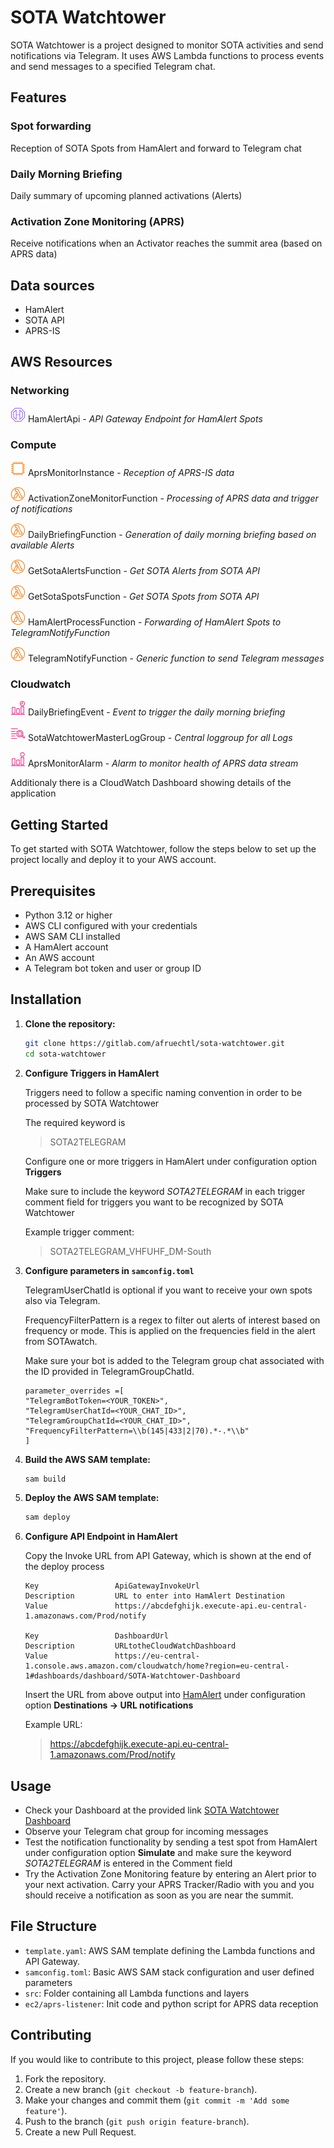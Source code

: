 # SOTA Watchtower

SOTA Watchtower is a project designed to monitor SOTA activities and send notifications via Telegram. It uses AWS Lambda functions to process events and send messages to a specified Telegram chat.

## Features

### Spot forwarding
Reception of SOTA Spots from HamAlert and forward to Telegram chat

### Daily Morning Briefing
Daily summary of upcoming planned activations (Alerts)

### Activation Zone Monitoring (APRS)
Receive notifications when an Activator reaches the summit area (based on APRS data)

## Data sources
- HamAlert
- SOTA API
- APRS-IS

## AWS Resources

### Networking
![api](doc/api.png) HamAlertApi - *API Gateway Endpoint for HamAlert Spots*

### Compute
![ec2](doc/ec2.png) AprsMonitorInstance - *Reception of APRS-IS data*

![lambda](doc/lambda.png) ActivationZoneMonitorFunction - *Processing of APRS data and trigger of notifications*

![lambda](doc/lambda.png) DailyBriefingFunction - *Generation of daily morning briefing based on available Alerts*

![lambda](doc/lambda.png) GetSotaAlertsFunction - *Get SOTA Alerts from SOTA API*

![lambda](doc/lambda.png) GetSotaSpotsFunction - *Get SOTA Spots from SOTA API*

![lambda](doc/lambda.png) HamAlertProcessFunction - *Forwarding of HamAlert Spots to TelegramNotifyFunction*

![lambda](doc/lambda.png) TelegramNotifyFunction - *Generic function to send Telegram messages*

### Cloudwatch
![event-time](doc/event-time.png) DailyBriefingEvent - *Event to trigger the daily morning briefing*

![logs](doc/logs.png) SotaWatchtowerMasterLogGroup - *Central loggroup for all Logs*

![alarm](doc/alarm.png) AprsMonitorAlarm - *Alarm to monitor health of APRS data stream*

Additionaly there is a CloudWatch Dashboard showing details of the application

## Getting Started

To get started with SOTA Watchtower, follow the steps below to set up the project locally and deploy it to your AWS account.

## Prerequisites

- Python 3.12 or higher
- AWS CLI configured with your credentials
- AWS SAM CLI installed
- A HamAlert account
- An AWS account
- A Telegram bot token and user or group ID

## Installation

1. **Clone the repository:**
	```bash
	git clone https://gitlab.com/afruechtl/sota-watchtower.git
	cd sota-watchtower
	```
2. **Configure Triggers in HamAlert**

	Triggers need to follow a specific naming convention in order to be processed by SOTA Watchtower
	
	The required keyword is

	> SOTA2TELEGRAM

	Configure one or more triggers in HamAlert under configuration option **Triggers**
	
	Make sure to include the keyword *SOTA2TELEGRAM* in each trigger comment field for triggers you want to be recognized by SOTA Watchtower

	Example trigger comment:
	> SOTA2TELEGRAM_VHFUHF_DM-South

3. **Configure parameters in `samconfig.toml`**
	
	TelegramUserChatId is optional if you want to receive your own spots also via Telegram.

	FrequencyFilterPattern is a regex to filter out alerts of interest based on frequency or mode. This is applied on the frequencies field in the alert from SOTAwatch.

	Make sure your bot is added to the Telegram group chat associated with the ID provided in TelegramGroupChatId.
	```
	parameter_overrides =[
	"TelegramBotToken=<YOUR_TOKEN>",
	"TelegramUserChatId=<YOUR_CHAT_ID>",
	"TelegramGroupChatId=<YOUR_CHAT_ID>",
	"FrequencyFilterPattern=\\b(145|433|2|70).*-.*\\b"
	]
	```

4. **Build the AWS SAM template:**
	```bash
	sam build
	```

5. **Deploy the AWS SAM template:**
	```bash
	sam deploy
	```

6. **Configure API Endpoint in HamAlert**
	
	Copy the Invoke URL from API Gateway, which is shown at the end of the deploy process
	```
	Key                 ApiGatewayInvokeUrl
	Description         URL to enter into HamAlert Destination
	Value               https://abcdefghijk.execute-api.eu-central-1.amazonaws.com/Prod/notify

	Key                 DashboardUrl                                                                                                                 
	Description         URLtotheCloudWatchDashboard
	Value               https://eu-central-1.console.aws.amazon.com/cloudwatch/home?region=eu-central-1#dashboards/dashboard/SOTA-Watchtower-Dashboard
	```

	Insert the URL from above output into [HamAlert](https://hamalert.org/destinations) under configuration option **Destinations -> URL notifications**

	Example URL:

	> https://abcdefghijk.execute-api.eu-central-1.amazonaws.com/Prod/notify

## Usage
- Check your Dashboard at the provided link [SOTA Watchtower Dashboard](https://eu-central-1.console.aws.amazon.com/cloudwatch/home?region=eu-central-1#dashboards/dashboard/SOTA-Watchtower-Dashboard)
- Observe your Telegram chat group for incoming messages
- Test the notification functionality by sending a test spot from HamAlert under configuration option **Simulate** and make sure the keyword *SOTA2TELEGRAM* is entered in the Comment field
- Try the Activation Zone Monitoring feature by entering an Alert prior to your next activation. Carry your APRS Tracker/Radio with you and you should receive a notification as soon as you are near the summit.
 
## File Structure

- `template.yaml`: AWS SAM template defining the Lambda functions and API Gateway.
- `samconfig.toml`: Basic AWS SAM stack configuration and user defined parameters
- `src`: Folder containing all Lambda functions and layers
- `ec2/aprs-listener`: Init code and python script for APRS data reception

## Contributing

If you would like to contribute to this project, please follow these steps:

1. Fork the repository.
2. Create a new branch (`git checkout -b feature-branch`).
3. Make your changes and commit them (`git commit -m 'Add some feature'`).
4. Push to the branch (`git push origin feature-branch`).
5. Create a new Pull Request.
